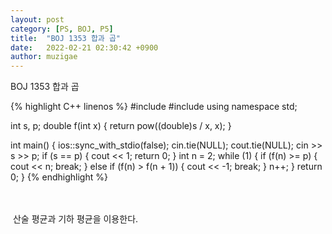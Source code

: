 ```yaml
---
layout: post
category: [PS, BOJ, P5]
title:  "BOJ 1353 합과 곱"
date:   2022-02-21 02:30:42 +0900
author: muzigae
---
```

BOJ 1353 합과 곱

{% highlight C++ linenos %}
#include <iostream>
#include <cmath>
using namespace std;

int s, p;
double f(int x) {
	return pow((double)s / x, x);
}

int main() {
	ios::sync_with_stdio(false); cin.tie(NULL); cout.tie(NULL);
	cin >> s >> p;
	if (s == p) {
		cout << 1; return 0;
	}
	int n = 2;
	while (1) {
		if (f(n) >= p) {
			cout << n; break;
		}
		else if (f(n) > f(n + 1)) {
			cout << -1; break;
		} n++;
	}
	return 0;
}
{% endhighlight %}

<br><br>
&nbsp;산술 평균과 기하 평균을 이용한다.